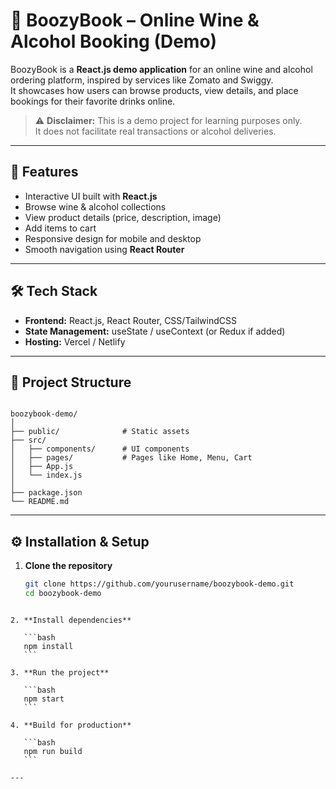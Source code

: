 
# 🍷 BoozyBook – Online Wine & Alcohol Booking (Demo)

BoozyBook is a **React.js demo application** for an online wine and alcohol ordering platform, inspired by services like Zomato and Swiggy.  
It showcases how users can browse products, view details, and place bookings for their favorite drinks online.

> ⚠️ **Disclaimer:** This is a demo project for learning purposes only.  
> It does not facilitate real transactions or alcohol deliveries.

---

## 🚀 Features

- Interactive UI built with **React.js**
- Browse wine & alcohol collections
- View product details (price, description, image)
- Add items to cart
- Responsive design for mobile and desktop
- Smooth navigation using **React Router**

---

## 🛠 Tech Stack

- **Frontend:** React.js, React Router, CSS/TailwindCSS
- **State Management:** useState / useContext (or Redux if added)
- **Hosting:** Vercel / Netlify

---

## 📂 Project Structure

```

boozybook-demo/
│
├── public/              # Static assets
├── src/
│   ├── components/      # UI components
│   ├── pages/           # Pages like Home, Menu, Cart
│   ├── App.js
│   └── index.js
│
├── package.json
└── README.md

````

---

## ⚙️ Installation & Setup

1. **Clone the repository**
   ```bash
   git clone https://github.com/yourusername/boozybook-demo.git
   cd boozybook-demo
````

2. **Install dependencies**

   ```bash
   npm install
   ```

3. **Run the project**

   ```bash
   npm start
   ```

4. **Build for production**

   ```bash
   npm run build
   ```

---

